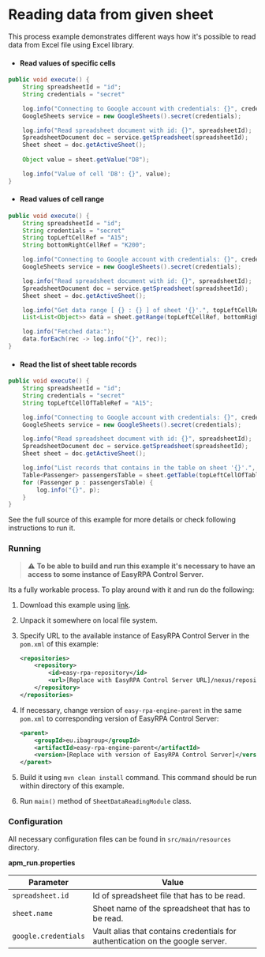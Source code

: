 # Reading data from given sheet

This process example demonstrates different ways how it's possible to read data from Excel file
using Excel library.

* #### Read values of specific cells
```Java
public void execute() {
    String spreadsheetId = "id";
    String credentials = "secret"

    log.info("Connecting to Google account with credentials: {}", credentials);
    GoogleSheets service = new GoogleSheets().secret(credentials);

    log.info("Read spreadsheet document with id: {}", spreadsheetId);
    SpreadsheetDocument doc = service.getSpreadsheet(spreadsheetId);
    Sheet sheet = doc.getActiveSheet();
    
    Object value = sheet.getValue("D8");

    log.info("Value of cell 'D8': {}", value);
}
```

* #### Read values of cell range
```Java
public void execute() {
    String spreadsheetId = "id";
    String credentials = "secret"
    String topLeftCellRef = "A15";
    String bottomRightCellRef = "K200";

    log.info("Connecting to Google account with credentials: {}", credentials);
    GoogleSheets service = new GoogleSheets().secret(credentials);

    log.info("Read spreadsheet document with id: {}", spreadsheetId);
    SpreadsheetDocument doc = service.getSpreadsheet(spreadsheetId);
    Sheet sheet = doc.getActiveSheet();

    log.info("Get data range [ {} : {} ] of sheet '{}'.", topLeftCellRef, bottomRightCellRef, sheet.getName());
    List<List<Object>> data = sheet.getRange(topLeftCellRef, bottomRightCellRef);

    log.info("Fetched data:");
    data.forEach(rec -> log.info("{}", rec));
}
```

* #### Read the list of sheet table records
```Java
public void execute() {
    String spreadsheetId = "id";
    String credentials = "secret"
    String topLeftCellOfTableRef = "A15";

    log.info("Connecting to Google account with credentials: {}", credentials);
    GoogleSheets service = new GoogleSheets().secret(credentials);

    log.info("Read spreadsheet document with id: {}", spreadsheetId);
    SpreadsheetDocument doc = service.getSpreadsheet(spreadsheetId);
    Sheet sheet = doc.getActiveSheet();

    log.info("List records that contains in the table on sheet '{}'.", sheet.getName());
    Table<Passenger> passengersTable = sheet.getTable(topLeftCellOfTableRef, Passenger.class);
    for (Passenger p : passengersTable) {
        log.info("{}", p);
    }
}
```

See the full source of this example for more details or check following instructions to run it.

### Running

> :warning: **To be able to build and run this example it's necessary to have an access
>to some instance of EasyRPA Control Server.**

Its a fully workable process. To play around with it and run do the following:
1. Download this example using [link][down_git_link].
2. Unpack it somewhere on local file system.
3. Specify URL to the available instance of EasyRPA Control Server in the `pom.xml` of this example:
    ```xml
    <repositories>
        <repository>
            <id>easy-rpa-repository</id>
            <url>[Replace with EasyRPA Control Server URL]/nexus/repository/easyrpa/</url>
        </repository>
    </repositories>
    ```
4. If necessary, change version of `easy-rpa-engine-parent` in the same `pom.xml` to corresponding version of
   EasyRPA Control Server:
    ```xml
    <parent>
        <groupId>eu.ibagroup</groupId>
        <artifactId>easy-rpa-engine-parent</artifactId>
        <version>[Replace with version of EasyRPA Control Server]</version>
    </parent>
    ```

5. Build it using `mvn clean install` command. This command should be run within directory of this example.
6. Run `main()` method of `SheetDataReadingModule` class.

[down_git_link]: https://downgit.github.io/#/home?url=https://github.com/easyrpa/openframework/tree/main/examples/excel/sheet-data-reading

### Configuration

All necessary configuration files can be found in <code>src/main/resources</code> directory.

**apm_run.properties**

| Parameter     | Value         |
| ------------- |---------------|
| `spreadsheet.id` | Id of spreadsheet file that has to be read.|
| `sheet.name` | Sheet name of the spreadsheet that has to be read.|
| `google.credentials` | Vault alias that contains credentials for authentication on the google server.|